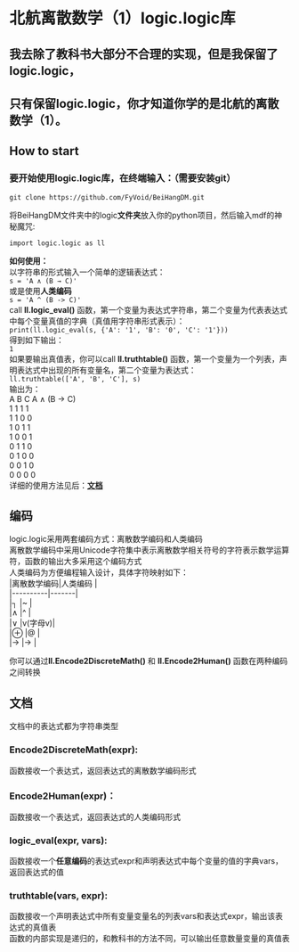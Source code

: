 # 北航离散数学（1）logic.logic库
## 我去除了教科书大部分不合理的实现，但是**我保留了logic.logic，**  
## **只有保留logic.logic，你才知道你学的是北航的离散数学（1）。**
## How to start  
### 要开始使用logic.logic库，在终端输入：（需要安装git）  
`git clone https://github.com/FyVoid/BeiHangDM.git`  
  
将BeiHangDM文件夹中的logic**文件夹**放入你的python项目，然后输入mdf的神秘魔咒:  
  
`import logic.logic as ll`

**如何使用：**  
以字符串的形式输入一个简单的逻辑表达式：  
`s = 'A ∧ (B → C)'`  
或是使用**人类编码**  
`s = 'A ^ (B -> C)'`  
call **ll.logic_eval()** 函数，第一个变量为表达式字符串，第二个变量为代表表达式中每个变量真值的字典（真值用字符串形式表示）：  
`print(ll.logic_eval(s, {'A': '1', 'B': '0', 'C': '1'}))`  
得到如下输出：  
`1`  
如果要输出真值表，你可以call **ll.truthtable()** 函数，第一个变量为一个列表，声明表达式中出现的所有变量名，第二个变量为表达式：  
`ll.truthtable(['A', 'B', 'C'], s)`  
输出为：  
A B C A ∧ (B → C)  
1 1 1       1  
1 1 0       0  
1 0 1       1  
1 0 0       1  
0 1 1       0  
0 1 0       0  
0 0 1       0  
0 0 0       0  
详细的使用方法见后：[**文档**](#文档)

## 编码
logic.logic采用两套编码方式：离散数学编码和人类编码  
离散数学编码中采用Unicode字符集中表示离散数学相关符号的字符表示数学运算符，函数的输出大多采用这个编码方式  
人类编码为方便编程输入设计，具体字符映射如下：  
|离散数学编码|人类编码 |  
|----------|-------|  
|┐         |~      |  
|∧         |^      |  
|∨         |v(字母v)|  
|⊕         |@      |  
|→         |->     |  

你可以通过**ll.Encode2DiscreteMath()** 和 **ll.Encode2Human()** 函数在两种编码之间转换

## 文档
文档中的表达式都为字符串类型
### Encode2DiscreteMath(expr):  
函数接收一个表达式，返回表达式的离散数学编码形式  

### Encode2Human(expr)：
函数接收一个表达式，返回表达式的人类编码形式  

### logic_eval(expr, vars):
函数接收一个**任意编码**的表达式expr和声明表达式中每个变量的值的字典vars，返回表达式的值

### truthtable(vars, expr):
函数接收一个声明表达式中所有变量变量名的列表vars和表达式expr，输出该表达式的真值表  
函数的内部实现是递归的，和教科书的方法不同，可以输出任意数量变量的真值表